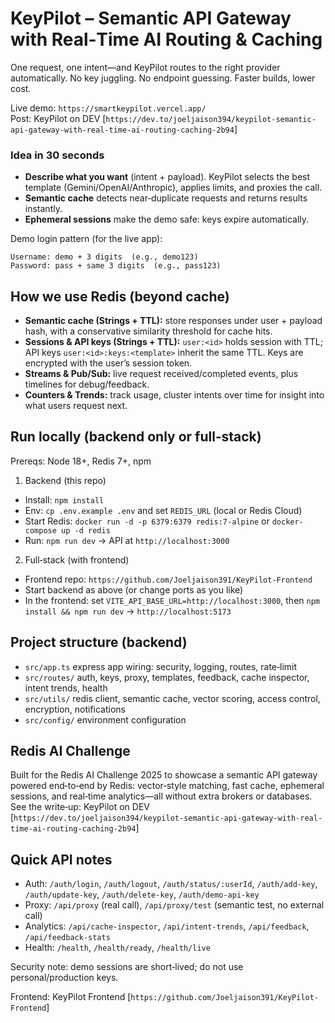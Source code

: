 # KeyPilot – Semantic API Gateway with Real‑Time AI Routing & Caching

One request, one intent—and KeyPilot routes to the right provider automatically. No key juggling. No endpoint guessing. Faster builds, lower cost.

Live demo: `https://smartkeypilot.vercel.app/`  
Post: KeyPilot on DEV [`https://dev.to/joeljaison394/keypilot-semantic-api-gateway-with-real-time-ai-routing-caching-2b94`]

### Idea in 30 seconds
- **Describe what you want** (intent + payload). KeyPilot selects the best template (Gemini/OpenAI/Anthropic), applies limits, and proxies the call.
- **Semantic cache** detects near‑duplicate requests and returns results instantly.
- **Ephemeral sessions** make the demo safe: keys expire automatically.

Demo login pattern (for the live app):
```
Username: demo + 3 digits  (e.g., demo123)
Password: pass + same 3 digits  (e.g., pass123)
```

## How we use Redis (beyond cache)
- **Semantic cache (Strings + TTL):** store responses under user + payload hash, with a conservative similarity threshold for cache hits.
- **Sessions & API keys (Strings + TTL):** `user:<id>` holds session with TTL; API keys `user:<id>:keys:<template>` inherit the same TTL. Keys are encrypted with the user’s session token.
- **Streams & Pub/Sub:** live request received/completed events, plus timelines for debug/feedback.
- **Counters & Trends:** track usage, cluster intents over time for insight into what users request next.

## Run locally (backend only or full‑stack)
Prereqs: Node 18+, Redis 7+, npm

1) Backend (this repo)
- Install: `npm install`
- Env: `cp .env.example .env` and set `REDIS_URL` (local or Redis Cloud)
- Start Redis: `docker run -d -p 6379:6379 redis:7-alpine` or `docker-compose up -d redis`
- Run: `npm run dev` → API at `http://localhost:3000`

2) Full‑stack (with frontend)
- Frontend repo: `https://github.com/Joeljaison391/KeyPilot-Frontend`
- Start backend as above (or change ports as you like)
- In the frontend: set `VITE_API_BASE_URL=http://localhost:3000`, then `npm install && npm run dev` → `http://localhost:5173`

## Project structure (backend)
- `src/app.ts` express app wiring: security, logging, routes, rate‑limit
- `src/routes/` auth, keys, proxy, templates, feedback, cache inspector, intent trends, health
- `src/utils/` redis client, semantic cache, vector scoring, access control, encryption, notifications
- `src/config/` environment configuration

## Redis AI Challenge
Built for the Redis AI Challenge 2025 to showcase a semantic API gateway powered end‑to‑end by Redis: vector‑style matching, fast cache, ephemeral sessions, and real‑time analytics—all without extra brokers or databases. See the write‑up: KeyPilot on DEV [`https://dev.to/joeljaison394/keypilot-semantic-api-gateway-with-real-time-ai-routing-caching-2b94`]

## Quick API notes
- Auth: `/auth/login`, `/auth/logout`, `/auth/status/:userId`, `/auth/add-key`, `/auth/update-key`, `/auth/delete-key`, `/auth/demo-api-key`
- Proxy: `/api/proxy` (real call), `/api/proxy/test` (semantic test, no external call)
- Analytics: `/api/cache-inspector`, `/api/intent-trends`, `/api/feedback`, `/api/feedback-stats`
- Health: `/health`, `/health/ready`, `/health/live`

Security note: demo sessions are short‑lived; do not use personal/production keys.

Frontend: KeyPilot Frontend [`https://github.com/Joeljaison391/KeyPilot-Frontend`]